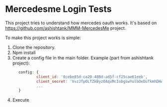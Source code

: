 # Mercedesme Login Tests
This project tries to understand how mercedes oauth works. It's based on https://github.com/ashishtank/MMM-MercedesMe project.


To make this project works is simple:

1. Clone the repository.
2. Npm install
3. Create a config file in the main folder. Example (part from ashishtank project):

````javascript
      config: {
              client_id: '8cebe85d-ca20-486d-ad5f-cf25cae61eeb',
              client_secret: 'VvzJfpOLTZkByzOAqvMcIobgswYulbOeDuTkmhDHAwVjMAOENBGiEkrGWXKkrtYv',
              ...
      }
````
4. Execute
